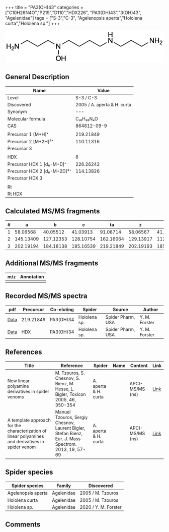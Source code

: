 +++
title = "PA3(OH)43"
categories = ["C10H26N4O","P219","D110","HDX226",
"PA3(OH)43","3(OH)43",
"Agelenidae"]
tags = ["S-3","C-3",
"Agelenopsis aperta","Hololena curta","Hololena sp."]
+++

![](/img/PA3(OH)43.png)

## General Description

| Name                        | Value                       |
|-----------------------------|-----------------------------|
| Level                       | S-3 / C-3                   |
| Discovered                  | 2005 / A. aperta & H. curta |
| Synonym                     | ---                         |
| Molecular formula           | C₁₀H₂₆N₄O                   |
| CAS                         | 864812-09-9                 |
|                             |                             |
| Precursor 1 [M+H]⁺          | 219.21849                   |
| Precursor 2 [M+2H]²⁺        | 110.11316                   |
| Precursor 3                 |                             |
|                             |                             |
| HDX                         | 6                           |
| Precursor HDX 1 [d₆-M+D]⁺   | 226.26242                   |
| Precursor HDX 2 [d₆-M+2D]²⁺ | 114.13826                   |
| Precursor HDX 3             |                             |
|                             |                             |
| Rt                          |                             |
| Rt HDX                      |                             |

## Calculated MS/MS fragments

| # | a         | b         | c         | ta        | z         | y         | tz        |
|---|-----------|-----------|-----------|-----------|-----------|-----------|-----------|
| 1 | 58.06568  | 40.05512  | 41.03913  | 91.08714  | 58.06567  | 41.03912  | 75.09222  |
| 2 | 145.13409 | 127.12353 | 128.10754 | 162.16064 | 129.13917 | 112.11262 | 162.16063 |
| 3 | 202.19194 | 184.18138 | 185.16539 | 219.21849 | 202.19193 | 185.16538 | 219.21848 |

## Additional MS/MS fragments

| m/z | Annotation |
|-----|------------|
|     |            |

## Recorded MS/MS spectra

| pdf | Precursor | Co-eluting | Spider | Source | Author |
|-----|-----------|------------|--------|--------|--------|
| [Data](/pdf/Hololena-sp/219_PA3(OH)34_PA3(OH)43_Ho-sp.pdf) | 219.21849 | PA3(OH)34          | Hololena sp. | Spider Pharm, USA | Y. M. Forster |
| [Data](/pdf/Hololena-sp/219_PA3(OH)34_PA3(OH)43_Ho-sp_HDX.pdf) | HDX | PA3(OH)34          | Hololena sp. | Spider Pharm, USA | Y. M. Forster |

## References

| Title                                                                                             | Reference                                                                                            | Spider               | Name | Content         | Link                                                  |
|---------------------------------------------------------------------------------------------------|------------------------------------------------------------------------------------------------------|----------------------|------|-----------------|-------------------------------------------------------|
| New linear polyamine derivatives in spider venoms                                                 | M. Tzouros, S. Chesnov, S. Bienz, M. Hesse, L. Bigler, Toxicon 2005, 46, 350-354                     | A. aperta & H. curta |      | APCI-MS/MS (ns) | [Link](https://doi.org/10.1016/j.toxicon.2005.04.018) |
| A template approach for the characterization of linear polyamines and derivatives in spider venom | Manuel Tzouros, Sergiy Chesnov, Laurent Bigler, Stefan Bienz, Eur. J. Mass Spectrom. 2013, 19, 57-69 | A. aperta & H. curta |      | APCI-MS/MS (ns) | [Link](https://doi.org/10.1255/ejms.1213)             |

## Spider species

| Spider species     | Family     | Discovered        |
|--------------------|------------|-------------------|
| Agelenopsis aperta | Agelenidae | 2005 / M. Tzouros |
| Hololena curta     | Agelenidae | 2005 / M. Tzouros |
| Hololena sp. | Agelenidae | 2020 / Y. M. Forster |

## Comments